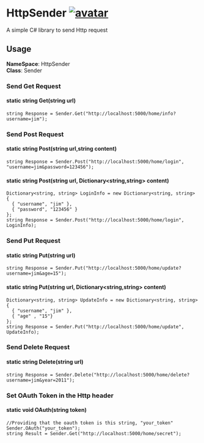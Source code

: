 # HttpSender [![avatar](https://img.shields.io/badge/nuget-v0.0.2-yellowgreen.svg)](https://www.nuget.org/packages/HttpSender/)
A simple C# library to send Http request

## Usage
**NameSpace**: HttpSender  
**Class**: Sender

### Send Get Request
#### static string Get(string url)
```
string Response = Sender.Get("http://localhost:5000/home/info?username=jim");
```
### Send Post Request
#### static string Post(string url,string content)
```
string Response = Sender.Post("http://localhost:5000/home/login", "username=jim&password=123456");
```
#### static string Post(string url, Dictionary<string,string> content)
```
Dictionary<string, string> LoginInfo = new Dictionary<string, string> 
{ 
  { "username", "jim" },
  { "password", "123456" }
};
string Response = Sender.Post("http://localhost:5000/home/login", LoginInfo);
```
### Send Put Request
#### static string Put(string url)
```
string Response = Sender.Put("http://localhost:5000/home/update?username=jim&age=15");
```
#### static string Put(string url, Dictionary<string,string> content)
```
Dictionary<string, string> UpdateInfo = new Dictionary<string, string> 
{ 
  { "username", "jim" },
  { "age" , "15"}
};
string Response = Sender.Put("http://localhost:5000/home/update", UpdateInfo);
```
### Send Delete Request
#### static string Delete(string url)
```
string Response = Sender.Delete("http://localhost:5000/home/delete?username=jim&year=2011");
```
### Set OAuth Token in the Http header
#### static void OAuth(string token)
```
//Providing that the oauth token is this string, "your_token"
Sender.OAuth("your_token");
string Result = Sender.Get("http://localhost:5000/home/secret");
```
